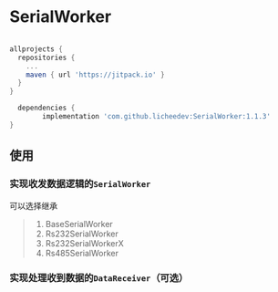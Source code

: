 # SerialWorker

```groovy

allprojects {
  repositories {
    ...
    maven { url 'https://jitpack.io' }
  }
}

  dependencies {
        implementation 'com.github.licheedev:SerialWorker:1.1.3'
}

```

## 使用
### 实现收发数据逻辑的`SerialWorker`
可以选择继承
> 1. BaseSerialWorker
> 2. Rs232SerialWorker
> 3. Rs232SerialWorkerX
> 4. Rs485SerialWorker

### 实现处理收到数据的`DataReceiver`（可选）